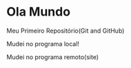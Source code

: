 # Ola Mundo
Meu Primeiro Repositório(Git and GitHub)

Mudei no programa local!

Mudei no programa remoto(site)
